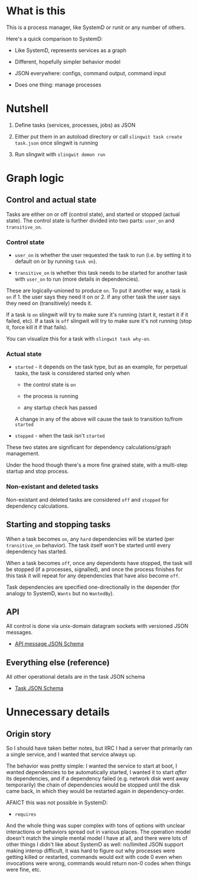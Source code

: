# What is this

This is a process manager, like SystemD or runit or any number of others.

Here's a quick comparison to SystemD:

- Like SystemD, represents services as a graph

- Different, hopefully simpler behavior model

- JSON everywhere: configs, command output, command input

- Does one thing: manage processes

# Nutshell

1. Define tasks (services, processes, jobs) as JSON

2. Either put them in an autoload directory or call `slingwit task create task.json` once slingwit is running

3. Run slingwit with `slingwit demon run`

# Graph logic

## Control and actual state

Tasks are either on or off (control state), and started or stopped (actual state). The control state is further divided into two parts: `user_on` and `transitive_on`.

### Control state

- `user_on` is whether the user requested the task to run (i.e. by setting it to default on or by running `task on`).

- `transitive_on` is whether this task needs to be started for another task with `user_on` to run (more details in dependencies).

These are logically-unioned to produce `on`. To put it another way, a task is `on` if 1. the user says they need it on or 2. if any other task the user says they need on (transitively) needs it.

If a task is `on` slingwit will try to make sure it's running (start it, restart it if it failed, etc). If a task is `off` slingwit will try to make sure it's not running (stop it, force kill it if that fails).

You can visualize this for a task with `slingwit task why-on`.

### Actual state

- `started` - it depends on the task type, but as an example, for perpetual tasks, the task is considered started only when

  - the control state is `on`

  - the process is running

  - any startup check has passed

  A change in any of the above will cause the task to transition to/from `started`

- `stopped` - when the task isn't `started`

These two states are significant for dependency calculations/graph management.

Under the hood though there's a more fine grained state, with a multi-step startup and stop process.

### Non-existant and deleted tasks

Non-existant and deleted tasks are considered `off` and `stopped` for dependency calculations.

## Starting and stopping tasks

When a task becomes `on`, any `hard` dependencies will be started (per `transitive_on` behavior). The task itself won't be started until every dependency has started.

When a task becomes `off`, once any dependents have stopped, the task will be stopped (if a processes, signalled), and once the process finishes for this task it will repeat for any dependencies that have also become `off`.

Task dependencies are specified one-directionally in the depender (for analogy to SystemD, `Wants` but no `WantedBy`).

## API

All control is done via unix-domain datagram sockets with versioned JSON messages.

- [API message JSON Schema](TODO)

## Everything else (reference)

All other operational details are in the task JSON schema

- [Task JSON Schema](TODO)

# Unnecessary details

## Origin story

So I should have taken better notes, but IIRC I had a server that primarily ran a single service, and I wanted that service always up.

The behavior was pretty simple: I wanted the service to start at boot, I wanted dependencies to be automatically started, I wanted it to start _after_ its dependencies, and if a dependency failed (e.g. network disk went away temporarily) the chain of dependencies would be stopped until the disk came back, in which they would be restarted again in dependency-order.

AFAICT this was not possible in SystemD:

- `requires`

And the whole thing was super complex with tons of options with unclear interactions or behaviors spread out in various places. The operation model doesn't match the simple mental model I have at all, and there were lots of other things I didn't like about SystemD as well: no/limited JSON support making interop difficult, it was hard to figure out why processes were getting killed or restarted, commands would exit with code 0 even when invocations were wrong, commands would return non-0 codes when things were fine, etc.
